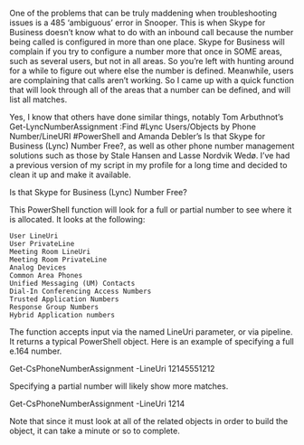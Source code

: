 One of the problems that can be truly maddening when troubleshooting issues is a 485 ‘ambiguous’ error in Snooper. This is when Skype for Business doesn’t know what to do with an inbound call because the number being called is configured in more than one place. Skype for Business will complain if you try to configure a number more that once in SOME areas, such as several users, but not in all areas. So you’re left with hunting around for a while to figure out where else the number is defined. Meanwhile, users are complaining that calls aren’t working. So I came up with a quick function that will look through all of the areas that a number can be defined, and will list all matches.

Yes, I know that others have done similar things, notably Tom Arbuthnot’s Get-LyncNumberAssignment :Find #Lync Users/Objects by Phone Number/LineURI #PowerShell and Amanda Debler’s Is that Skype for Business (Lync) Number Free?, as well as other phone number management solutions such as those by Stale Hansen and Lasse Nordvik Wedø. I’ve had a previous version of my script in my profile for a long time and decided to clean it up and make it available.

Is that Skype for Business (Lync) Number Free?

This PowerShell function will look for a full or partial number to see where it is allocated. It looks at the following:

    User LineUri
    User PrivateLine
    Meeting Room LineUri
    Meeting Room PrivateLine
    Analog Devices
    Common Area Phones
    Unified Messaging (UM) Contacts
    Dial-In Conferencing Access Numbers
    Trusted Application Numbers
    Response Group Numbers
    Hybrid Application numbers

The function accepts input via the named LineUri parameter, or via pipeline. It returns a typical PowerShell object. Here is an example of specifying a full e.164 number.

Get-CsPhoneNumberAssignment -LineUri 12145551212

Specifying a partial number will likely show more matches.

Get-CsPhoneNumberAssignment -LineUri 1214

Note that since it must look at all of the related objects in order to build the object, it can take a minute or so to complete.
